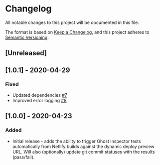 # Changelog
All notable changes to this project will be documented in this file.

The format is based on [Keep a Changelog](https://keepachangelog.com/en/1.0.0/),
and this project adheres to [Semantic Versioning](https://semver.org/spec/v2.0.0.html).

## [Unreleased]

## [1.0.1] - 2020-04-29
### Fixed
- Updated dependencies [#7](https://github.com/ghost-inspector/netlify-plugin/pull/7)
- Improved error logging [#8](https://github.com/ghost-inspector/netlify-plugin/pull/8)

## [1.0.0] - 2020-04-23
### Added
- Initial release - adds the ability to trigger Ghost Inspector tests automatically from Netlify builds against the dynamic deploy preview URL. Will also (optionally) update git commit statuses with the results (pass/fail).